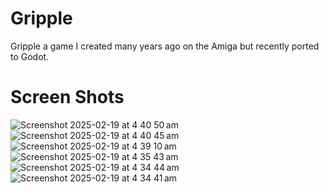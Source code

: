 # Gripple

Gripple a game I created many years ago on the Amiga but recently ported to Godot.

# Screen Shots

![Screenshot 2025-02-19 at 4 40 50 am](https://github.com/user-attachments/assets/241f1028-c740-4fe6-86cc-ba152b59e1ad)<br>
![Screenshot 2025-02-19 at 4 40 45 am](https://github.com/user-attachments/assets/55dc6c88-11f2-48f5-8dc0-e7a0b7d2d9c9)<br>
![Screenshot 2025-02-19 at 4 39 10 am](https://github.com/user-attachments/assets/047cdd17-0756-48d0-99a8-e02dd8ff5cdc)<br>
![Screenshot 2025-02-19 at 4 35 43 am](https://github.com/user-attachments/assets/57ce1015-d3b7-4c5b-8681-99d53f1f40b0)<br>
![Screenshot 2025-02-19 at 4 34 44 am](https://github.com/user-attachments/assets/284d17b4-1340-44e1-a30c-950fdc95503e)<br>
![Screenshot 2025-02-19 at 4 34 41 am](https://github.com/user-attachments/assets/fd753968-e46e-4f3e-a9a3-b025cfc651f4)

